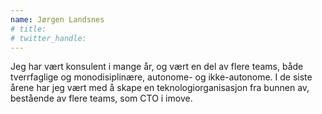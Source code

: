 ```yaml
---
name: Jørgen Landsnes
# title: 
# twitter_handle: 
---
```

Jeg har vært konsulent i mange år, og vært en del av flere teams, både tverrfaglige og monodisiplinære, autonome- og ikke-autonome. I de siste årene har jeg vært med å skape en teknologiorganisasjon fra bunnen av, bestående av flere teams, som CTO i imove.
